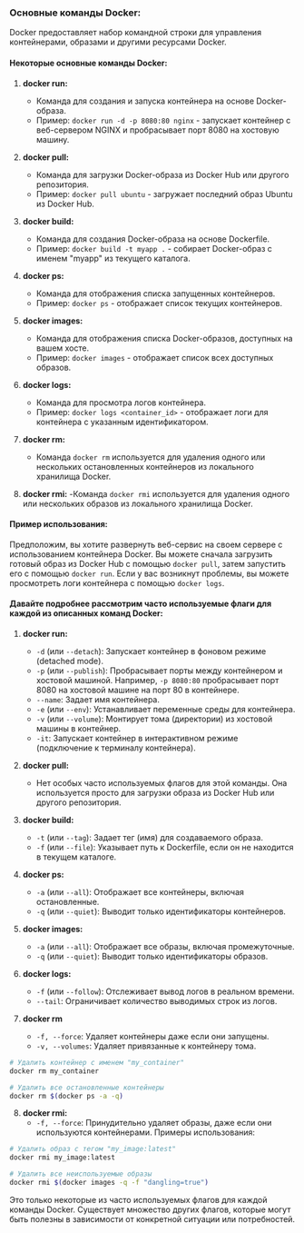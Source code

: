 
### Основные команды Docker:

Docker предоставляет набор командной строки для управления контейнерами, образами и другими ресурсами Docker.

#### Некоторые основные команды Docker:

1. **docker run:**
   - Команда для создания и запуска контейнера на основе Docker-образа.
   - Пример: `docker run -d -p 8080:80 nginx` - запускает контейнер с веб-сервером NGINX и пробрасывает порт 8080 на хостовую машину.

2. **docker pull:**
   - Команда для загрузки Docker-образа из Docker Hub или другого репозитория.
   - Пример: `docker pull ubuntu` - загружает последний образ Ubuntu из Docker Hub.

3. **docker build:**
   - Команда для создания Docker-образа на основе Dockerfile.
   - Пример: `docker build -t myapp .` - собирает Docker-образ с именем "myapp" из текущего каталога.

4. **docker ps:**
   - Команда для отображения списка запущенных контейнеров.
   - Пример: `docker ps` - отображает список текущих контейнеров.

5. **docker images:**
   - Команда для отображения списка Docker-образов, доступных на вашем хосте.
   - Пример: `docker images` - отображает список всех доступных образов.

6. **docker logs:**
   - Команда для просмотра логов контейнера.
   - Пример: `docker logs <container_id>` - отображает логи для контейнера с указанным идентификатором.

7. **docker rm:**
   - Команда `docker rm` используется для удаления одного или нескольких остановленных контейнеров из локального хранилища Docker. 

8. **docker rmi:**
   -Команда `docker rmi` используется для удаления одного или нескольких образов из локального хранилища Docker.



#### Пример использования:

Предположим, вы хотите развернуть веб-сервис на своем сервере с использованием контейнера Docker. Вы можете сначала загрузить готовый образ из Docker Hub с помощью `docker pull`, затем запустить его с помощью `docker run`. Если у вас возникнут проблемы, вы можете просмотреть логи контейнера с помощью `docker logs`.

#### Давайте подробнее рассмотрим часто используемые флаги для каждой из описанных команд Docker:

1. **docker run:**
   - `-d` (или `--detach`): Запускает контейнер в фоновом режиме (detached mode).
   - `-p` (или `--publish`): Пробрасывает порты между контейнером и хостовой машиной. Например, `-p 8080:80` пробрасывает порт 8080 на хостовой машине на порт 80 в контейнере.
   - `--name`: Задает имя контейнера.
   - `-e` (или `--env`): Устанавливает переменные среды для контейнера.
   - `-v` (или `--volume`): Монтирует тома (директории) из хостовой машины в контейнер.
   - `-it`: Запускает контейнер в интерактивном режиме (подключение к терминалу контейнера).

2. **docker pull:**
   - Нет особых часто используемых флагов для этой команды. Она используется просто для загрузки образа из Docker Hub или другого репозитория.

3. **docker build:**
   - `-t` (или `--tag`): Задает тег (имя) для создаваемого образа.
   - `-f` (или `--file`): Указывает путь к Dockerfile, если он не находится в текущем каталоге.

4. **docker ps:**
   - `-a` (или `--all`): Отображает все контейнеры, включая остановленные.
   - `-q` (или `--quiet`): Выводит только идентификаторы контейнеров.

5. **docker images:**
   - `-a` (или `--all`): Отображает все образы, включая промежуточные.
   - `-q` (или `--quiet`): Выводит только идентификаторы образов.

6. **docker logs:**
   - `-f` (или `--follow`): Отслеживает вывод логов в реальном времени.
   - `--tail`: Ограничивает количество выводимых строк из логов.

7. **docker rm**
   - `-f, --force`: Удаляет контейнеры даже если они запущены.
   - `-v, --volumes`: Удаляет привязанные к контейнеру тома.
   
```bash
# Удалить контейнер с именем "my_container"
docker rm my_container

# Удалить все остановленные контейнеры
docker rm $(docker ps -a -q)
```

8. **docker rmi:**
   - `-f, --force`: Принудительно удаляет образы, даже если они используются контейнерами.
Примеры использования:

```bash
# Удалить образ с тегом "my_image:latest"
docker rmi my_image:latest

# Удалить все неиспользуемые образы
docker rmi $(docker images -q -f "dangling=true")
```


Это только некоторые из часто используемых флагов для каждой команды Docker. Существует множество других флагов, которые могут быть полезны в зависимости от конкретной ситуации или потребностей. 